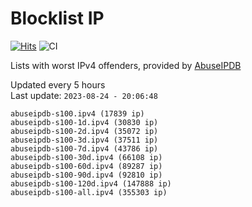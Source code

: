 # Blocklist IP

[![Hits](https://hits.seeyoufarm.com/api/count/incr/badge.svg?url=https%3A%2F%2Fgithub.com%2Fborestad%2Fblocklist-ip%2F&count_bg=%2379C83D&title_bg=%23555555&icon=&icon_color=%23E7E7E7&title=hits&edge_flat=false)](https://hits.seeyoufarm.com)  ![CI](https://img.shields.io/github/workflow/status/borestad/blocklist-ip/CI?style=flat-square)

Lists with worst IPv4 offenders, provided by [AbuseIPDB](https://www.abuseipdb.com/)

<!-- FOOTER-PLACEHOLDER -->
Updated every 5 hours<br>
Last update: `2023-08-24 - 20:06:48`
```
abuseipdb-s100.ipv4 (17839 ip)
abuseipdb-s100-1d.ipv4 (30830 ip)
abuseipdb-s100-2d.ipv4 (35072 ip)
abuseipdb-s100-3d.ipv4 (37511 ip)
abuseipdb-s100-7d.ipv4 (43786 ip)
abuseipdb-s100-30d.ipv4 (66108 ip)
abuseipdb-s100-60d.ipv4 (89287 ip)
abuseipdb-s100-90d.ipv4 (92810 ip)
abuseipdb-s100-120d.ipv4 (147888 ip)
abuseipdb-s100-all.ipv4 (355303 ip)
```

